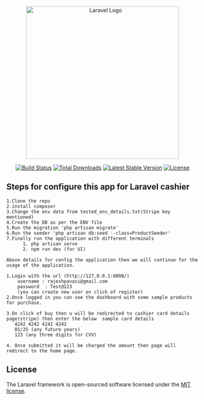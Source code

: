 <p align="center"><a href="https://laravel.com" target="_blank"><img src="https://raw.githubusercontent.com/laravel/art/master/logo-lockup/5%20SVG/2%20CMYK/1%20Full%20Color/laravel-logolockup-cmyk-red.svg" width="400" alt="Laravel Logo"></a></p>

<p align="center">
<a href="https://github.com/laravel/framework/actions"><img src="https://github.com/laravel/framework/workflows/tests/badge.svg" alt="Build Status"></a>
<a href="https://packagist.org/packages/laravel/framework"><img src="https://img.shields.io/packagist/dt/laravel/framework" alt="Total Downloads"></a>
<a href="https://packagist.org/packages/laravel/framework"><img src="https://img.shields.io/packagist/v/laravel/framework" alt="Latest Stable Version"></a>
<a href="https://packagist.org/packages/laravel/framework"><img src="https://img.shields.io/packagist/l/laravel/framework" alt="License"></a>
</p>

## Steps for configure this app for Laravel cashier 

    1.Clone the repo
    2.install composer
    3.Change the env data from tested_env_details.txt(Stripe key mentioned)
    4.Create the DB as per the ENV file
    5.Run the migration 'php artisan migrate'
    6.Run the seeder 'php artisan db:seed --class=ProductSeeder'
    7.Finally run the application with different terminals
          1. php artisan serve
          2. npm run dev (for UI)

    Above details for config the application then we will continue for the usage of the application.

    1.Login with the url (http://127.0.0.1:8000/)
        username : rajeshpavasi@gmail.com
        password  : Test@123
        (you can create new user on click of register)
    2.Once logged in you can see the dashboard with some sample products for purchase.
    
    3.On click of buy then u will be redirected to cashier card details page(stripe) then enter the below  sample card details
       4242 4242 4242 4242 
       01/25 (any future years) 
       123 (any three digits for CVV)
       
    4. Once submitted it will be charged the amount then page will redirect to the home page.


## License

The Laravel framework is open-sourced software licensed under the [MIT license](https://opensource.org/licenses/MIT).
